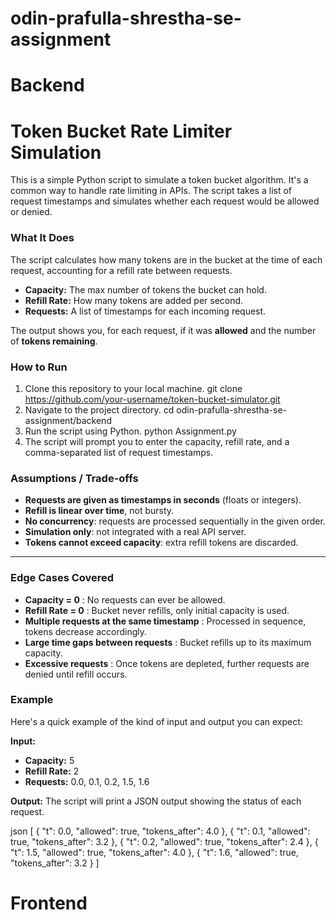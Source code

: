 # odin-prafulla-shrestha-se-assignment

# Backend

# Token Bucket Rate Limiter Simulation

This is a simple Python script to simulate a token bucket algorithm. It's a common way to handle rate limiting in APIs. The script takes a list of request timestamps and simulates whether each request would be allowed or denied.

### What It Does

The script calculates how many tokens are in the bucket at the time of each request, accounting for a refill rate between requests.

- **Capacity:** The max number of tokens the bucket can hold.
- **Refill Rate:** How many tokens are added per second.
- **Requests:** A list of timestamps for each incoming request.

The output shows you, for each request, if it was **allowed** and the number of **tokens remaining**.

### How to Run

1.  Clone this repository to your local machine.
    git clone https://github.com/your-username/token-bucket-simulator.git
2.  Navigate to the project directory.
    cd odin-prafulla-shrestha-se-assignment/backend
3.  Run the script using Python.
    python Assignment.py
4.  The script will prompt you to enter the capacity, refill rate, and a comma-separated list of request timestamps.

### Assumptions / Trade-offs

- **Requests are given as timestamps in seconds** (floats or integers).
- **Refill is linear over time**, not bursty.
- **No concurrency**: requests are processed sequentially in the given order.
- **Simulation only**: not integrated with a real API server.
- **Tokens cannot exceed capacity**: extra refill tokens are discarded.

---

### Edge Cases Covered

- **Capacity = 0** : No requests can ever be allowed. 
- **Refill Rate = 0** : Bucket never refills, only initial capacity is used. 
- **Multiple requests at the same timestamp** : Processed in sequence, tokens decrease accordingly. 
- **Large time gaps between requests** : Bucket refills up to its maximum capacity.
- **Excessive requests** : Once tokens are depleted, further requests are denied until refill occurs.



### Example

Here's a quick example of the kind of input and output you can expect:

**Input:**
- **Capacity:** 5
- **Refill Rate:** 2
- **Requests:** 0.0, 0.1, 0.2, 1.5, 1.6

**Output:**
The script will print a JSON output showing the status of each request.


json
[
  {
    "t": 0.0,
    "allowed": true,
    "tokens_after": 4.0
  },
  {
    "t": 0.1,
    "allowed": true,
    "tokens_after": 3.2
  },
  {
    "t": 0.2,
    "allowed": true,
    "tokens_after": 2.4
  },
  {
    "t": 1.5,
    "allowed": true,
    "tokens_after": 4.0
  },
  {
    "t": 1.6,
    "allowed": true,
    "tokens_after": 3.2
  }
]

# Frontend



